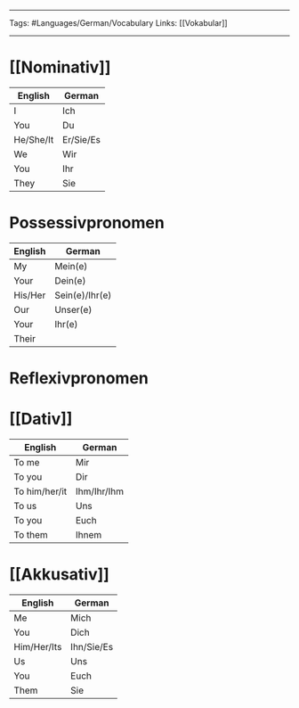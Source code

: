 ___
Tags: #Languages/German/Vocabulary 
 Links: [[Vokabular]]
___
# [[Nominativ]]
English | German
------------ | ------------
I | Ich
You | Du
He/She/It | Er/Sie/Es
We | Wir
You | Ihr
They | Sie

# Possessivpronomen
| English | German         |
| ------- | -------------- |
| My      | Mein(e)        |
| Your    | Dein(e)        |
| His/Her | Sein(e)/Ihr(e) |
| Our     | Unser(e)       |
| Your    | Ihr(e)         |
| Their   |                |
# Reflexivpronomen
# [[Dativ]]
English | German
------------ | ------------
To me | Mir
To you | Dir
To him/her/it | Ihm/Ihr/Ihm
To us | Uns
To you | Euch
To them | Ihnem

# [[Akkusativ]]
English | German
------------ | ------------
Me | Mich
You | Dich
Him/Her/Its | Ihn/Sie/Es
Us | Uns
You | Euch
Them | Sie
